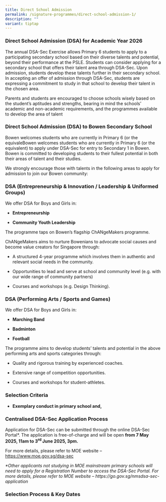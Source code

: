 ```yaml
---
title: Direct School Admission
permalink: /signature-programmes/direct-school-admission-1/
description: ""
variant: tiptap
---
```

<h3>Direct School Admission (DSA) for Academic Year 2026</h3>
<p>The annual DSA-Sec Exercise allows Primary 6 students to apply to a participating
secondary school based on their diverse talents and potential, beyond their
performance at the PSLE. Students can consider applying for a secondary
school that offers their talent area through DSA-Sec. Upon admission, students
develop these talents further in their secondary school. In accepting an
offer of admission through DSA-Sec, students are expressing a commitment
to study in that school to develop their talent in the chosen area.</p>
<p>Parents and students are encouraged to choose schools wisely based on
the student’s aptitudes and strengths, bearing in mind the schools’ academic
and non-academic requirements, and the programmes available to develop
the area of talent</p>
<h3>Direct School Admission (DSA) to Bowen Secondary School</h3>
<p>Bowen welcomes students who are currently in Primary 6 (or the equivaleBowen
welcomes students who are currently in Primary 6 (or the equivalent) to
apply under DSA-Sec for entry to Secondary 1 in Bowen. Bowen is committed
to developing students to their fullest potential in both their areas of
talent and their studies.&nbsp;</p>
<p>We strongly encourage those with talents in the following areas to apply
for admission to join our Bowen community:</p>
<h3>DSA (Entrepreneurship &amp; Innovation / Leadership &amp; Uniformed Groups)</h3>
<p>We offer DSA for Boys and Girls in:</p>
<ul data-tight="true" class="tight">
<li>
<p><strong>Entrepreneurship</strong>
</p>
</li>
<li>
<p><strong>Community Youth Leadership</strong>
</p>
</li>
</ul>
<p>The programme taps on Bowen’s flagship ChANgeMakers programme.</p>
<p>ChANgeMakers aims to nurture Bowenians to advocate social causes and become
value creators for Singapore through:</p>
<ul data-tight="true" class="tight">
<li>
<p>A structured 4-year programme which involves them in authentic and relevant
social needs in the community.</p>
</li>
<li>
<p>Opportunities to lead and serve at school and community level (e.g. with
our wide range of community partners)</p>
</li>
<li>
<p>Courses and workshops (e.g. Design Thinking).</p>
</li>
</ul>
<h3>DSA (Performing Arts / Sports and Games)</h3>
<p>We offer DSA for Boys and Girls in:</p>
<ul data-tight="true" class="tight">
<li>
<p><strong>Marching Band</strong>
</p>
</li>
<li>
<p><strong>Badminton</strong>
</p>
</li>
<li>
<p><strong>Football</strong>
</p>
</li>
</ul>
<p>The programme aims to develop students’ talents and potential in the above
performing arts and sports categories through:</p>
<ul data-tight="true" class="tight">
<li>
<p>Quality and rigorous training by experienced coaches.</p>
</li>
<li>
<p>Extensive range of competition opportunities.</p>
</li>
<li>
<p>Courses and workshops for student-athletes.</p>
</li>
</ul>
<h3>Selection Criteria</h3>
<ul data-tight="true" class="tight">
<li>
<p><strong>Exemplary conduct in primary school and,</strong>
</p>
</li>
</ul>
<h3>Centralised DSA-Sec Application Process</h3>
<p>Application for DSA-Sec can be submitted through the online DSA-Sec Portal*.
The application is free-of-charge and will be open <strong>from 7 May 2025, 11am to 3<sup>rd </sup>June 2025, 3pm.</strong>
</p>
<p>For more details, please refer to MOE website – <a href="https://www.moe.gov.sg/dsa-sec" rel="noopener nofollow" target="_blank">https://www.moe.gov.sg/dsa-sec</a>
</p>
<p><em>*Other applicants not studying in MOE mainstream primary schools will need to apply for a Registration Number to access the DSA-Sec Portal. For more details, please refer to MOE website – <a rel="noopener noreferrer nofollow" target="_blank">https://go.gov.sg/nmsdsa-sec-application</a></em>
</p>
<h3>Selection Process &amp; Key Dates</h3>
<p></p>
